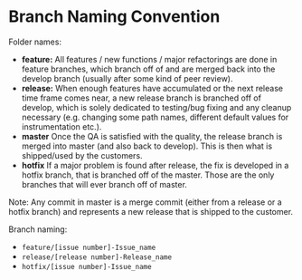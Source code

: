 # Branch Naming Convention

Folder names:
* __feature:__ All features / new functions / major refactorings are done in feature branches, which branch off of and are merged back into the develop branch (usually after some kind of peer review).
* __release:__  When enough features have accumulated or the next release time frame comes near, a new release branch is branched off of develop, which is solely dedicated to testing/bug fixing and any cleanup necessary (e.g. changing some path names, different default values for instrumentation etc.).
* __master__ Once the QA is satisfied with the quality, the release branch is merged into master (and also back to develop). This is then what is shipped/used by the customers.
* __hotfix__ If a major problem is found after release, the fix is developed in a hotfix branch, that is branched off of the master. Those are the only branches that will ever branch off of master.

Note: Any commit in master is a merge commit (either from a release or a hotfix branch) and represents a new release that is shipped to the customer.

Branch naming:

* `feature/[issue number]-Issue_name`
* `release/[release number]-Release_name`
* `hotfix/[issue number]-Issue_name`